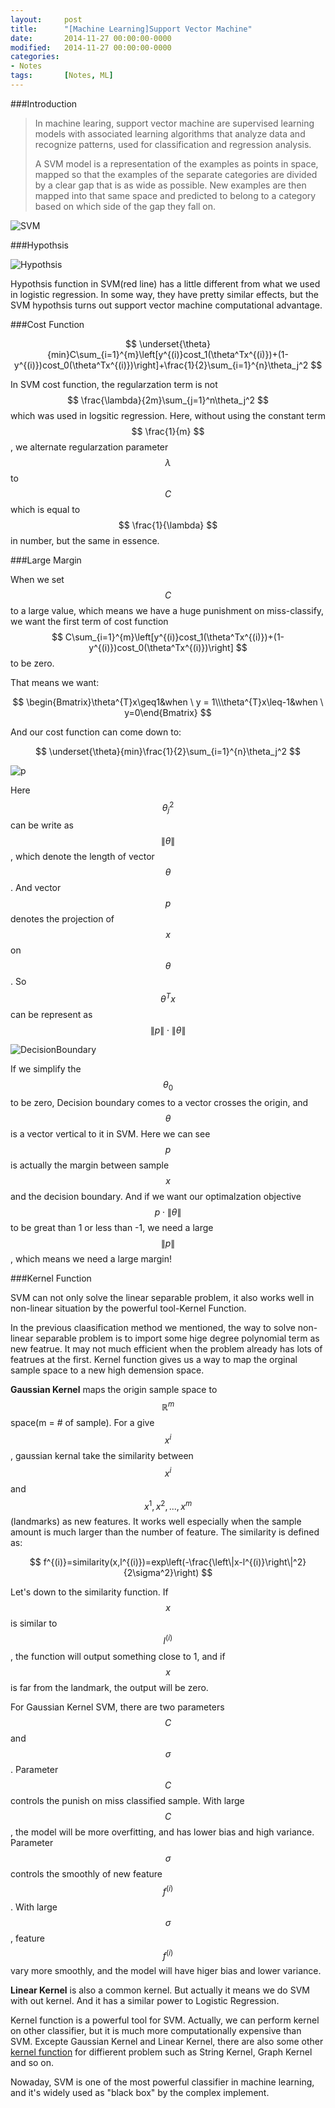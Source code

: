```yaml
---
layout: 	post
title:  	"[Machine Learning]Support Vector Machine"
date:   	2014-11-27 00:00:00-0000
modified:	2014-11-27 00:00:00-0000
categories: 
- Notes
tags:		[Notes, ML]
---
```


###Introduction

>In machine learing, support vector machine are supervised learning models with associated learning algorithms that analyze data and recognize patterns, used for classification and regression analysis. 
>
>A SVM model is a representation of the examples as points in space, mapped so that the examples of the separate categories are divided by a clear gap that is as wide as possible. New examples are then mapped into that same space and predicted to belong to a category based on which side of the gap they fall on.

![SVM][SVM]

###Hypothsis

![Hypothsis][Hypothsis]

Hypothsis function in SVM(red line) has a little different from what we used in logistic regression. In some way, they have pretty similar effects, but the SVM hypothsis turns out support vector machine computational advantage. 

###Cost Function

$$ \underset{\theta}{min}C\sum_{i=1}^{m}\left[y^{(i)}cost_1(\theta^Tx^{(i)})+(1-y^{(i)})cost_0(\theta^Tx^{(i)})\right]+\frac{1}{2}\sum_{i=1}^{n}\theta_j^2 $$

In SVM cost function, the regularzation term is not $$ \frac{\lambda}{2m}\sum_{j=1}^n\theta_j^2 $$ which was used in logsitic regression. Here, without using the constant term $$ \frac{1}{m} $$ , we alternate regularzation parameter $$ \lambda $$ to $$ C $$ which is equal to $$ \frac{1}{\lambda} $$ in number, but the same in essence.

###Large Margin

When we set $$ C $$ to a large value, which means we have a huge punishment on miss-classify, we want the first term of cost function $$ C\sum_{i=1}^{m}\left[y^{(i)}cost_1(\theta^Tx^{(i)})+(1-y^{(i)})cost_0(\theta^Tx^{(i)})\right] $$ to be zero. 

That means we want:

$$ \begin{Bmatrix}\theta^{T}x\geq1&when \ y = 1\\\theta^{T}x\leq-1&when \ y=0\end{Bmatrix} $$

And our cost function can come down to:

$$ \underset{\theta}{min}\frac{1}{2}\sum_{i=1}^{n}\theta_j^2 $$

![p][p]

Here $$ \theta_j^2 $$ can be write as $$ \left\|\theta\right\| $$, which denote the length of vector $$ \theta $$. And vector $$ p $$ denotes the projection of $$ x $$ on  $$ \theta $$. So $$ \theta^{T}x $$ can be represent as $$ \left\|p\right\|\cdot \left \| \theta \right \| $$ 

![DecisionBoundary][DecisionBoundary]

If we simplify the $$ \theta_0 $$ to be zero, Decision boundary comes to a vector crosses the origin, and $$ \theta $$ is a vector vertical to it in SVM. Here we can see $$ p $$ is actually the margin between sample $$ x $$ and the decision boundary. And if we want our optimalzation objective $$ p\cdot\left\|\theta\right\| $$ to be great than 1 or less than -1, we need a large $$ \left\|p\right\| $$, which means we need a large margin!

###Kernel Function

SVM can not only solve the linear separable problem, it also works well in non-linear situation by the powerful tool-Kernel Function.

In the previous claasification method we mentioned, the way to solve non-linear separable problem is to import some hige degree polynomial term as new featrue. It may not much efficient when the problem already has lots of featrues at the first.
Kernel function gives us a way to map the orginal sample space to a new high demension space.

**Gaussian Kernel** maps the origin sample space to $$ \mathbb{R}^m $$ space(m = # of sample). For a give $$ x^{i} $$, gaussian kernal take the similarity between $$ x^{i} $$ and $$ x^1, x^2, ..., x^m $$(landmarks) as new features. It works well especially when the sample amount is much larger than the number of feature. The similarity is defined as:

$$ f^{(i)}=similarity(x,l^{(i)})=exp\left(-\frac{\left\|x-l^{(i)}\right\|^2}{2\sigma^2}\right) $$

Let's down to the similarity function. If $$ x $$ is similar to $$ l^{(i)} $$, the function will output something close to 1, and if $$ x $$ is far from the landmark, the output will be zero.

For Gaussian Kernel SVM, there are two parameters $$ C $$ and $$ \sigma $$. Parameter $$ C $$ controls the punish on miss classified sample. With large $$ C $$, the model will be more overfitting, and has lower bias and high variance. Parameter $$ \sigma $$ controls the smoothly of new feature $$ f^{(i)} $$. With large $$ \sigma $$, feature $$ f^{(i)} $$ vary more smoothly, and the model will have higer bias and lower variance.

**Linear Kernel** is also a common kernel. But actually it means we do SVM with out kernel. And it has a similar power to Logistic Regression.

Kernel function is a powerful tool for SVM. Actually, we can perform kernel on other classifier, but it is much more computationally expensive than SVM. Excepte Gaussian Kernel and Linear Kernel, there are also some other [kernel function][Kernel function] for diffierent problem such as String Kernel, Graph Kernel and so on.

Nowaday, SVM is one of the most powerful classifier in machine learning, and it's widely used as "black box" by the complex implement. 


[Hypothsis]:/images/SVM_Hypothsis.png
[SVM]:/images/SVM.png
[DecisionBoundary]:/images/SVM_db.png
[p]:/images/SVM_p.png
[Kernel function]:http://en.wikipedia.org/wiki/Kernel_method